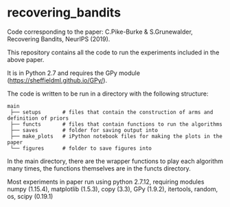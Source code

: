 # recovering_bandits
Code corresponding to the paper: C.Pike-Burke &amp; S.Grunewalder, Recovering Bandits, NeurIPS (2019).

This repository contains all the code to run the experiments included in the above paper.

It is in Python 2.7 and requires the GPy module (https://sheffieldml.github.io/GPy/).

The code is written to be run in a directory with the following structure:
```
main
 ├── setups       # files that contain the construction of arms and definition of priors
 ├── functs       # files that contain functions to run the algorithms
 ├── saves        # folder for saving output into
 ├── make_plots   # iPython notebook files for making the plots in the paper
 └── figures      # folder to save figures into
```
In the main directory, there are the wrapper functions to play each algorithm many times, the functions themselves are in the functs directory. 

Most experiments in paper run using python 2.7.12, requiring modules numpy (1.15.4), matplotlib (1.5.3), copy (3.3), GPy (1.9.2), itertools, random, os, scipy (0.19.1)
